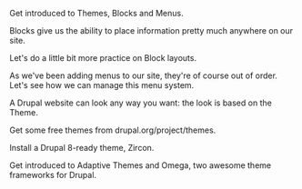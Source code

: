 <!--
{
"name" : "layout",
"version" : "0.1",
"title" : "Layout and themes",
"description" : "Drupal 8 Beginner, Part 7: Site layout and themes.",
"homepage" : "https://www.youtube.com/playlist?list=PLtaXuX0nEZk9MKY_ClWcPkGtOEGyLTyCO",
"freshnessDate" : 2015-11-27,
"license" : "Standard YouTube License"
}
-->

<!-- @section, "title" : "Lesson 47: Introduction to Layout" -->

Get introduced to Themes, Blocks and Menus. 

<!-- @asset, "contentType": "outlearn/video", "provider": "youtube", "url": "https://www.youtube.com/embed/XlRwB5Av8C0" -->

<!-- @section, "title" : "Lesson 48: Block Configuration and Permissions" -->

Blocks give us the ability to place information pretty much anywhere on our site. 

<!-- @asset, "contentType": "outlearn/video", "provider": "youtube", "url": "https://www.youtube.com/embed/zqfZm-zBGhI" -->

<!-- @section, "title" : "Lesson 49: Removing and Re-ordering blocks" -->

Let's do a little bit more practice on Block layouts. 

<!-- @asset, "contentType": "outlearn/video", "provider": "youtube", "url": "https://www.youtube.com/embed/gGjnDkmaT2U" -->

<!-- @task, "text" : "Add a few custom blocks and place them in different regions of your site." -->

<!-- @section, "title" : "Lesson 50: Menu Management" -->

As we've been adding menus to our site, they're of course out of order. Let's see how we can manage this menu system. 

<!-- @asset, "contentType": "outlearn/video", "provider": "youtube", "url": "https://www.youtube.com/embed/CE2QeViRmDo" -->

<!-- @task, "text" : "Add new menu items into the Main menu of your site." -->

<!-- @section, "title" : "Lesson 51: Introduction to Themes" -->

A Drupal website can look any way you want: the look is based on the Theme.

<!-- @asset, "contentType": "outlearn/video", "provider": "youtube", "url": "https://www.youtube.com/embed/nbN_K5RhxQ4" -->

<!-- @section, "title" : "Lesson 52: Finding Themes at Drupal.org" -->

Get some free themes from drupal.org/project/themes. 

<!-- @asset, "contentType": "outlearn/video", "provider": "youtube", "url": "https://www.youtube.com/embed/p3o39PvI5sc" -->

<!-- @section, "title" : "Lesson 53: Installing a Basic Theme " -->

Install a Drupal 8-ready theme, Zircon. 

<!-- @asset, "contentType": "outlearn/video", "provider": "youtube", "url": "https://www.youtube.com/embed/qpG2vWotcUc" -->

<!-- @section, "title" : "Lesson 54: Installing an Advanced Theme" -->

Get introduced to Adaptive Themes and Omega, two awesome theme frameworks for Drupal. 

<!-- @asset, "contentType": "outlearn/video", "provider": "youtube", "url": "https://www.youtube.com/embed/-EsgAnDeKFQ" -->

<!-- @task, "text" : "Install, enable and set Pixture Reloaded theme as the default theme of your site." -->
